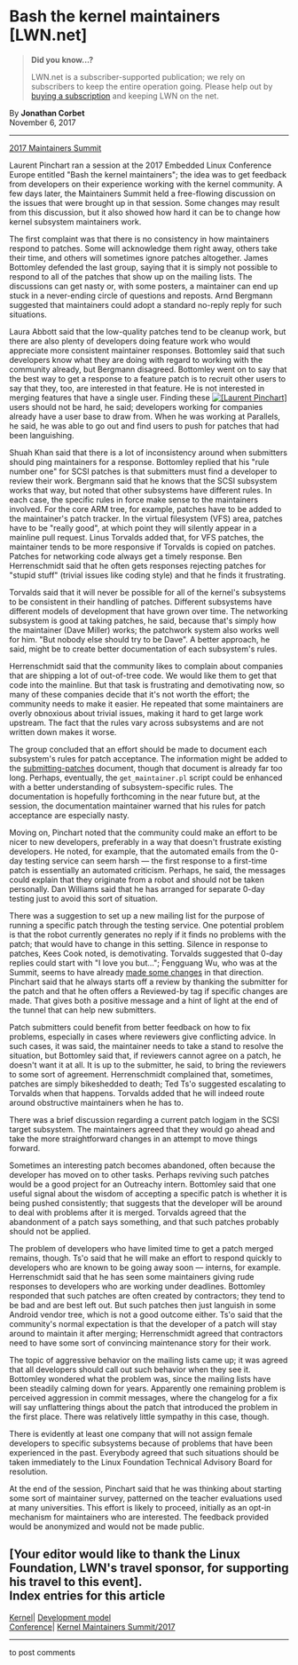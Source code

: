 # Bash the kernel maintainers [LWN.net]

> **Did you know...?**
> 
> LWN.net is a subscriber-supported publication; we rely on subscribers to keep the entire operation going. Please help out by [buying a subscription](/Promo/nst-nag4/subscribe) and keeping LWN on the net. 

By **Jonathan Corbet**  
November 6, 2017 

* * *

[2017 Maintainers Summit](/Articles/KernelSummit2017)

Laurent Pinchart ran a session at the 2017 Embedded Linux Conference Europe entitled "Bash the kernel maintainers"; the idea was to get feedback from developers on their experience working with the kernel community. A few days later, the Maintainers Summit held a free-flowing discussion on the issues that were brought up in that session. Some changes may result from this discussion, but it also showed how hard it can be to change how kernel subsystem maintainers work. 

The first complaint was that there is no consistency in how maintainers respond to patches. Some will acknowledge them right away, others take their time, and others will sometimes ignore patches altogether. James Bottomley defended the last group, saying that it is simply not possible to respond to all of the patches that show up on the mailing lists. The discussions can get nasty or, with some posters, a maintainer can end up stuck in a never-ending circle of questions and reposts. Arnd Bergmann suggested that maintainers could adopt a standard no-reply reply for such situations. 

Laura Abbott said that the low-quality patches tend to be cleanup work, but there are also plenty of developers doing feature work who would appreciate more consistent maintainer responses. Bottomley said that such developers know what they are doing with regard to working with the community already, but Bergmann disagreed. Bottomley went on to say that the best way to get a response to a feature patch is to recruit other users to say that they, too, are interested in that feature. He is not interested in merging features that have a single user. Finding these [![\[Laurent
Pinchart\]](https://static.lwn.net/images/conf/2017/osse/LaurentPinchart-sm.jpg)](/Articles/738224/) users should not be hard, he said; developers working for companies already have a user base to draw from. When he was working at Parallels, he said, he was able to go out and find users to push for patches that had been languishing. 

Shuah Khan said that there is a lot of inconsistency around when submitters should ping maintainers for a response. Bottomley replied that his "rule number one" for SCSI patches is that submitters must find a developer to review their work. Bergmann said that he knows that the SCSI subsystem works that way, but noted that other subsystems have different rules. In each case, the specific rules in force make sense to the maintainers involved. For the core ARM tree, for example, patches have to be added to the maintainer's patch tracker. In the virtual filesystem (VFS) area, patches have to be "really good", at which point they will silently appear in a mainline pull request. Linus Torvalds added that, for VFS patches, the maintainer tends to be more responsive if Torvalds is copied on patches. Patches for networking code always get a timely response. Ben Herrenschmidt said that he often gets responses rejecting patches for "stupid stuff" (trivial issues like coding style) and that he finds it frustrating. 

Torvalds said that it will never be possible for all of the kernel's subsystems to be consistent in their handling of patches. Different subsystems have different models of development that have grown over time. The networking subsystem is good at taking patches, he said, because that's simply how the maintainer (Dave Miller) works; the patchwork system also works well for him. "But nobody else should try to be Dave". A better approach, he said, might be to create better documentation of each subsystem's rules. 

Herrenschmidt said that the community likes to complain about companies that are shipping a lot of out-of-tree code. We would like them to get that code into the mainline. But that task is frustrating and demotivating now, so many of these companies decide that it's not worth the effort; the community needs to make it easier. He repeated that some maintainers are overly obnoxious about trivial issues, making it hard to get large work upstream. The fact that the rules vary across subsystems and are not written down makes it worse. 

The group concluded that an effort should be made to document each subsystem's rules for patch acceptance. The information might be added to the [submitting-patches](http://static.lwn.net/kerneldoc/process/submitting-patches.html) document, though that document is already far too long. Perhaps, eventually, the `get_maintainer.pl` script could be enhanced with a better understanding of subsystem-specific rules. The documentation is hopefully forthcoming in the near future but, at the session, the documentation maintainer warned that his rules for patch acceptance are especially nasty. 

Moving on, Pinchart noted that the community could make an effort to be nicer to new developers, preferably in a way that doesn't frustrate existing developers. He noted, for example, that the automated emails from the 0-day testing service can seem harsh — the first response to a first-time patch is essentially an automated criticism. Perhaps, he said, the messages could explain that they originate from a robot and should not be taken personally. Dan Williams said that he has arranged for separate 0-day testing just to avoid this sort of situation. 

There was a suggestion to set up a new mailing list for the purpose of running a specific patch through the testing service. One potential problem is that the robot currently generates no reply if it finds no problems with the patch; that would have to change in this setting. Silence in response to patches, Kees Cook noted, is demotivating. Torvalds suggested that 0-day replies could start with "I love you but..."; Fengguang Wu, who was at the Summit, seems to have already [made some changes](/Articles/738223/) in that direction. Pinchart said that he always starts off a review by thanking the submitter for the patch and that he often offers a Reviewed-by tag if specific changes are made. That gives both a positive message and a hint of light at the end of the tunnel that can help new submitters. 

Patch submitters could benefit from better feedback on how to fix problems, especially in cases where reviewers give conflicting advice. In such cases, it was said, the maintainer needs to take a stand to resolve the situation, but Bottomley said that, if reviewers cannot agree on a patch, he doesn't want it at all. It is up to the submitter, he said, to bring the reviewers to some sort of agreement. Herrenschmidt complained that, sometimes, patches are simply bikeshedded to death; Ted Ts'o suggested escalating to Torvalds when that happens. Torvalds added that he will indeed route around obstructive maintainers when he has to. 

There was a brief discussion regarding a current patch logjam in the SCSI target subsystem. The maintainers agreed that they would go ahead and take the more straightforward changes in an attempt to move things forward. 

Sometimes an interesting patch becomes abandoned, often because the developer has moved on to other tasks. Perhaps reviving such patches would be a good project for an Outreachy intern. Bottomley said that one useful signal about the wisdom of accepting a specific patch is whether it is being pushed consistently; that suggests that the developer will be around to deal with problems after it is merged. Torvalds agreed that the abandonment of a patch says something, and that such patches probably should not be applied. 

The problem of developers who have limited time to get a patch merged remains, though. Ts'o said that he will make an effort to respond quickly to developers who are known to be going away soon — interns, for example. Herrenschmidt said that he has seen some maintainers giving rude responses to developers who are working under deadlines. Bottomley responded that such patches are often created by contractors; they tend to be bad and are best left out. But such patches then just languish in some Android vendor tree, which is not a good outcome either. Ts'o said that the community's normal expectation is that the developer of a patch will stay around to maintain it after merging; Herrenschmidt agreed that contractors need to have some sort of convincing maintenance story for their work. 

The topic of aggressive behavior on the mailing lists came up; it was agreed that all developers should call out such behavior when they see it. Bottomley wondered what the problem was, since the mailing lists have been steadily calming down for years. Apparently one remaining problem is perceived aggression in commit messages, where the changelog for a fix will say unflattering things about the patch that introduced the problem in the first place. There was relatively little sympathy in this case, though. 

There is evidently at least one company that will not assign female developers to specific subsystems because of problems that have been experienced in the past. Everybody agreed that such situations should be taken immediately to the Linux Foundation Technical Advisory Board for resolution. 

At the end of the session, Pinchart said that he was thinking about starting some sort of maintainer survey, patterned on the teacher evaluations used at many universities. This effort is likely to proceed, initially as an opt-in mechanism for maintainers who are interested. The feedback provided would be anonymized and would not be made public. 

[Your editor would like to thank the Linux Foundation, LWN's travel sponsor, for supporting his travel to this event].  
Index entries for this article  
---  
[Kernel](/Kernel/Index)| [Development model](/Kernel/Index#Development_model)  
[Conference](/Archives/ConferenceIndex/)| [Kernel Maintainers Summit/2017](/Archives/ConferenceIndex/#Kernel_Maintainers_Summit-2017)  
  


* * *

to post comments 
